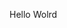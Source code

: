 Hello Wolrd






































































































































































































































































































































































































































































































































































































































































































































































































































































































































































































































































































































































































































































































































































































































































































































































































































































































































































































































































































































































































































































































































































































































































































































































































































































































































































































































































































































































































































































































































































































































































































































































































































































































































































































































































































































































































































































































































































































































































































































































































































































































































































































































































































































































































































































































































